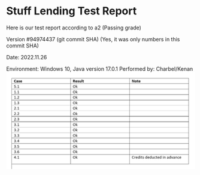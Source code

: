 # Stuff Lending Test Report
Here is our test report according to a2 (Passing grade)

Version #94974437 (git commit SHA) (Yes, it was only numbers in this commit SHA)

Date: 2022.11.26

Environment: Windows 10, Java version 17.0.1 Performed by: Charbel/Kenan
![class diagram](img/testreport.PNG)
